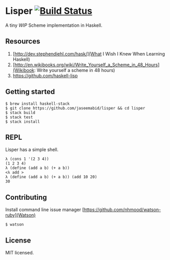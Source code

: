 # Lisper [![Build Status](https://travis-ci.org/jaseemabid/lisper.svg?branch=master)](https://travis-ci.org/jaseemabid/lisper)

A tiny *WIP* Scheme implementation in Haskell.

## Resources

1. [http://dev.stephendiehl.com/hask/](What I Wish I Knew When Learning Haskell)
1. [http://en.wikibooks.org/wiki/Write_Yourself_a_Scheme_in_48_Hours](Wikibook: Write yourself a scheme in 48 hours)
1. https://github.com/haskell-lisp

## Getting started

    $ brew install haskell-stack
    $ git clone https://github.com/jaseemabid/lisper && cd lisper
    $ stack build
    $ stack test
    $ stack install

## REPL

Lisper has a simple shell.

    λ (cons 1 '(2 3 4))
    (1 2 3 4)
    λ (define (add a b) (+ a b))
    <λ add >
    λ (define (add a b) (+ a b)) (add 10 20)
    30

## Contributing

Install command line issue manager
[https://github.com/nhmood/watson-ruby](Watson)

    $ watson

## License

MIT licensed.
